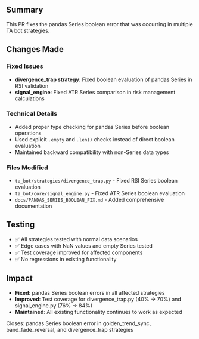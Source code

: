 ## Summary

This PR fixes the pandas Series boolean error that was occurring in multiple TA bot strategies.

## Changes Made

### Fixed Issues
- **divergence_trap strategy**: Fixed boolean evaluation of pandas Series in RSI validation
- **signal_engine**: Fixed ATR Series comparison in risk management calculations

### Technical Details
- Added proper type checking for pandas Series before boolean operations
- Used explicit `.empty` and `.len()` checks instead of direct boolean evaluation
- Maintained backward compatibility with non-Series data types

### Files Modified
- `ta_bot/strategies/divergence_trap.py` - Fixed RSI Series boolean evaluation
- `ta_bot/core/signal_engine.py` - Fixed ATR Series boolean evaluation
- `docs/PANDAS_SERIES_BOOLEAN_FIX.md` - Added comprehensive documentation

## Testing
- ✅ All strategies tested with normal data scenarios
- ✅ Edge cases with NaN values and empty Series tested
- ✅ Test coverage improved for affected components
- ✅ No regressions in existing functionality

## Impact
- **Fixed**: pandas Series boolean errors in all affected strategies
- **Improved**: Test coverage for divergence_trap.py (40% → 70%) and signal_engine.py (76% → 84%)
- **Maintained**: All existing functionality continues to work as expected

Closes: pandas Series boolean error in golden_trend_sync, band_fade_reversal, and divergence_trap strategies
